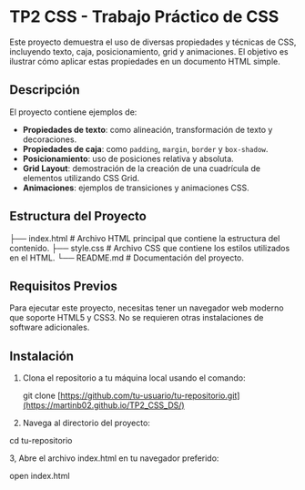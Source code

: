 # TP2 CSS - Trabajo Práctico de CSS

Este proyecto demuestra el uso de diversas propiedades y técnicas de CSS, incluyendo texto, caja, posicionamiento, grid y animaciones. El objetivo es ilustrar cómo aplicar estas propiedades en un documento HTML simple.

## Descripción

El proyecto contiene ejemplos de:
- **Propiedades de texto**: como alineación, transformación de texto y decoraciones.
- **Propiedades de caja**: como `padding`, `margin`, `border` y `box-shadow`.
- **Posicionamiento**: uso de posiciones relativa y absoluta.
- **Grid Layout**: demostración de la creación de una cuadrícula de elementos utilizando CSS Grid.
- **Animaciones**: ejemplos de transiciones y animaciones CSS.

## Estructura del Proyecto

├── index.html # Archivo HTML principal que contiene la estructura del contenido. ├── style.css # Archivo CSS que contiene los estilos utilizados en el HTML. └── README.md # Documentación del proyecto.


## Requisitos Previos

Para ejecutar este proyecto, necesitas tener un navegador web moderno que soporte HTML5 y CSS3. No se requieren otras instalaciones de software adicionales.

## Instalación

1. Clona el repositorio a tu máquina local usando el comando:

   git clone [https://github.com/tu-usuario/tu-repositorio.git](https://martinb02.github.io/TP2_CSS_DS/)

2. Navega al directorio del proyecto:
  
  cd tu-repositorio

3, Abre el archivo index.html en tu navegador preferido:

  open index.html






